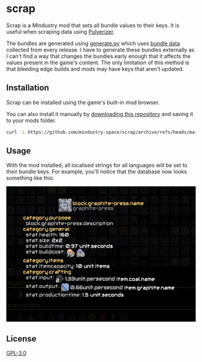 # scrap

Scrap is a Mindustry mod that sets all bundle values to their keys. It is useful when scraping data using [Pulverizer](https://github.com/mindustry-space/Pulverizer).

The bundles are generated using [generate.py](generate.py) which uses [bundle data](https://github.com/mindustry-space/lead/tree/main/bundles) collected from every release. I have to generate these bundles externally as I can't find a way that changes the bundles early enough that it affects the values present in the game's content. The only limitation of this method is that bleeding edge builds and mods may have keys that aren't updated.

## Installation

Scrap can be installed using the game's built-in mod browser.

You can also install it manually by [downloading this repository](https://github.com/mindustry-space/scrap/archive/refs/heads/main.zip) and saving it to your mods folder.

```sh
curl -L https://github.com/mindustry-space/scrap/archive/refs/heads/main.zip > ~/.local/share/Mindustry/mods/scrap.zip
```

## Usage

With the mod installed, all localised strings for all languages will be set to their bundle keys. For example, you'll notice that the database now looks something like this:

![](screenshot.png)

## License

[GPL-3.0](LICENSE)

